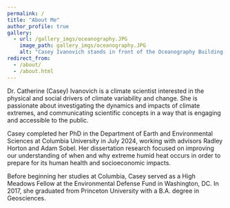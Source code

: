 ```yaml
---
permalink: /
title: "About Me"
author_profile: true
gallery:
  - url: /gallery_imgs/oceanography.JPG
    image_path: gallery_imgs/oceanography.JPG
    alt: "Casey Ivanovich stands in front of the Oceanography Building at the Lamont-Doherty Earth Observatory, where she completed her PhD."
redirect_from: 
  - /about/
  - /about.html
---
```


Dr. Catherine (Casey) Ivanovich is a climate scientist interested in the physical and social drivers of climate variability and change. She is passionate about investigating the dynamics and impacts of climate extremes, and communicating scientific concepts in a way that is engaging and accessible to the public.

Casey completed her PhD in the Department of Earth and Environmental Sciences at Columbia University in July 2024, working with advisors Radley Horton and Adam Sobel. Her dissertation research focused on improving our understanding of when and why extreme humid heat occurs in order to prepare for its human health and socioeconomic impacts.

Before beginning her studies at Columbia, Casey served as a High Meadows Fellow at the Environmental Defense Fund in Washington, DC. In 2017, she graduated from Princeton University with a B.A. degree in Geosciences.
